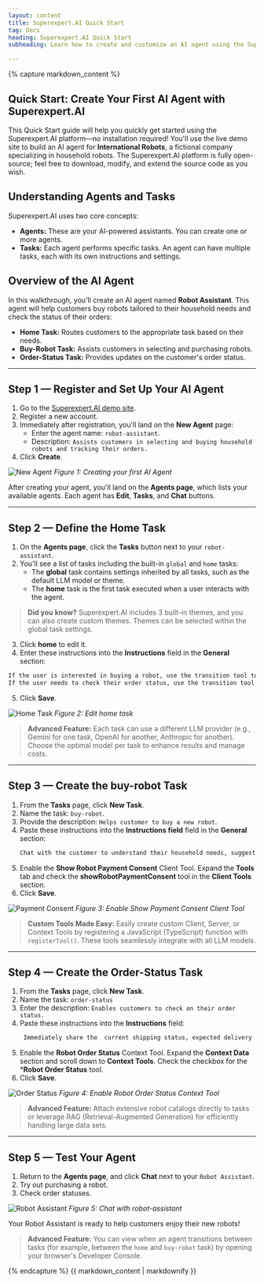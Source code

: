 ```yaml
---
layout: content
title: Superexpert.AI Quick Start
tag: Docs
heading: Superexpert.AI Quick Start
subheading: Learn how to create and customize an AI agent using the Superexpert.AI demo site.

---
```

<article>
{% capture markdown_content %}

# Quick Start: Create Your First AI Agent with Superexpert.AI

This Quick Start guide will help you quickly get started using the Superexpert.AI platform—no installation required! You'll use the live demo site to build an AI agent for **International Robots**, a fictional company specializing in household robots. The Superexpert.AI platform is fully open-source; feel free to download, modify, and extend the source code as you wish.

## Understanding Agents and Tasks

Superexpert.AI uses two core concepts:
- **Agents:** These are your AI-powered assistants. You can create one or more agents.
- **Tasks:** Each agent performs specific tasks. An agent can have multiple tasks, each with its own instructions and settings.

## Overview of the AI Agent

In this walkthrough, you'll create an AI agent named **Robot Assistant**. This agent will help customers buy robots tailored to their household needs and check the status of their orders:
- **Home Task:** Routes customers to the appropriate task based on their needs.
- **Buy-Robot Task:** Assists customers in selecting and purchasing robots.
- **Order-Status Task:** Provides updates on the customer's order status.

---

## Step 1 — Register and Set Up Your AI Agent

1. Go to the [Superexpert.AI demo site](https://demo.superexpert.ai).
2. Register a new account.
3. Immediately after registration, you'll land on the **New Agent** page:
   - Enter the agent name: `robot-assistant`.
   - Description: `Assists customers in selecting and buying household robots and tracking their orders.`
4. Click **Create**.

![New Agent](new-agent.png)
*Figure 1: Creating your first AI Agent*

After creating your agent, you'll land on the **Agents page**, which lists your available agents. Each agent has **Edit**, **Tasks**, and **Chat** buttons.

---

## Step 2 — Define the Home Task

1. On the **Agents page**, click the **Tasks** button next to your `robot-assistant`.
2. You’ll see a list of tasks including the built-in `global` and `home` tasks:
   - The **global** task contains settings inherited by all tasks, such as the default LLM model or theme.
   - The **home** task is the first task executed when a user interacts with the agent.

> **Did you know?** Superexpert.AI includes 3 built-in themes, and you can also create custom themes. Themes can be selected within the global task settings.

3. Click **home** to edit it.
4. Enter these instructions into the **Instructions** field in the **General** section:
```markdown
If the user is interested in buying a robot, use the transition tool to transition to the buy-robot task.
If the user needs to check their order status, use the transition tool to transition to the order-status task.
```
5. Click **Save**.

![Home Task](home-task.png)
*Figure 2: Edit home task*

> **Advanced Feature:** Each task can use a different LLM provider (e.g., Gemini for one task, OpenAI for another, Anthropic for another). Choose the optimal model per task to enhance results and manage costs.

---

## Step 3 — Create the buy-robot Task

1. From the **Tasks** page, click **New Task**.
2. Name the task: `buy-robot`.
3. Provide the description: `Helps customer to buy a new robot`.
3. Paste these instructions into the **Instructions field** field in the **General** section:
   ```markdown
   Chat with the customer to understand their household needs, suggest suitable robot models, and complete the purchase using the secure payment confirmation dialog.
   ```
4. Enable the **Show Robot Payment Consent** Client Tool. Expand the **Tools** tab and check the **showRobotPaymentConsent** tool in the **Client Tools** section.
5. Click **Save**.

![Payment Consent](payment-consent.png)
*Figure 3: Enable Show Payment Consent Client Tool*

> **Custom Tools Made Easy:** Easily create custom Client, Server, or Context Tools by registering a JavaScript (TypeScript) function with `registerTool()`. These tools seamlessly integrate with all LLM models.

---

## Step 4 — Create the Order-Status Task

1. From the **Tasks** page, click **New Task**.
2. Name the task: `order-status`
3. Enter the description: `Enables customers to check on their order status.`
3. Paste these instructions into the **Instructions** field:
   ```markdown
    Immediately share the  current shipping status, expected delivery date, and tracking details for the customer's orders without asking the customer for additional information.
   ```
4. Enable the **Robot Order Status** Context Tool. Expand the **Context Data** section and scroll down to **Context Tools**. Check 
the checkbox for the ***Robot Order Status** tool.
5. Click **Save**.

![Order Status](order-status.png)
*Figure 4: Enable Robot Order Status Context Tool*

> **Advanced Feature:** Attach extensive robot catalogs directly to tasks or leverage RAG (Retrieval-Augmented Generation) for efficiently handling large data sets.

---

## Step 5 — Test Your Agent

1. Return to the **Agents page**, and click **Chat** next to your `Robot Assistant`.
2. Try out purchasing a robot.
3. Check order statuses.

![Robot Assistant](chat.png "Chat with Robot-Assistant")
*Figure 5: Chat with robot-assistant*

Your Robot Assistant is ready to help customers enjoy their new robots!

> **Advanced Feature:** You can view when an agent transitions between tasks (for example, between the `home` and `buy-robot` task) by opening your browser's Developer Console.

{% endcapture %}
{{ markdown_content | markdownify }}

</article>
